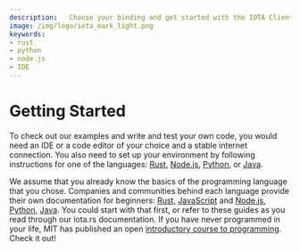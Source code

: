 ```yaml
---
description:   Choose your binding and get started with the IOTA Client Library. 
image: /img/logo/iota_mark_light.png
keywords:
- rust
- python
- node.js
- IDE
---
```

# Getting Started

To check out our examples and write and test your own code, you would need an IDE or a code editor of your choice and a stable internet connection. You also need to set up your environment by following instructions for one of the languages: [Rust](./libraries/rust/getting_started.mdx), [Node.js](./libraries/nodejs/getting_started.md), [Python](./libraries/python/getting_started.md), or [Java](./libraries/java/getting_started.md).

We assume that you already know the basics of the programming language that you chose. Companies and communities behind each language provide their own documentation for beginners: [Rust](https://www.rust-lang.org/learn/get-started), [JavaScript](https://www.w3schools.com/js/) and [Node.js](https://nodejs.org/en/docs/guides/), [Python](https://www.python.org/about/gettingstarted/), [Java](https://www.java.com/). You could start with that first, or refer to these guides as you read through our iota.rs documentation. If you have never programmed in your life, MIT has published an open [introductory course to programming](https://ocw.mit.edu/courses/intro-programming/#general). Check it out!